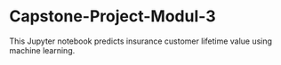 # Capstone-Project-Modul-3
This Jupyter notebook predicts insurance customer lifetime value using machine learning.

